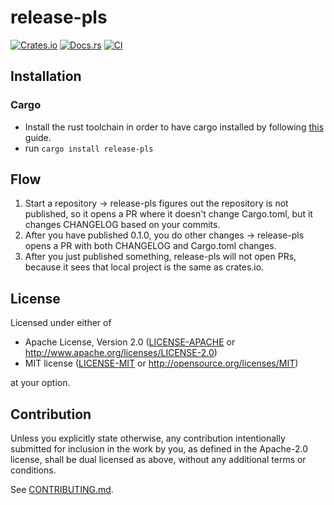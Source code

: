 # release-pls

[![Crates.io](https://img.shields.io/crates/v/release-pls.svg)](https://crates.io/crates/release-pls)
[![Docs.rs](https://docs.rs/release-pls/badge.svg)](https://docs.rs/release-pls)
[![CI](https://github.com/MarcoIeni/release-pls/workflows/CI/badge.svg)](https://github.com/MarcoIeni/release-pls/actions)

## Installation

### Cargo

* Install the rust toolchain in order to have cargo installed by following
  [this](https://www.rust-lang.org/tools/install) guide.
* run `cargo install release-pls`

## Flow

1. Start a repository -> release-pls figures out the repository is not published, so it opens a PR where it doesn't change Cargo.toml, but it changes CHANGELOG based on your commits.
2. After you have published 0.1.0, you do other changes -> release-pls opens a PR with both CHANGELOG and Cargo.toml changes.
3. After you just published something, release-pls will not open PRs, because it sees that local project is the same as crates.io.

## License

Licensed under either of

 * Apache License, Version 2.0
   ([LICENSE-APACHE](LICENSE-APACHE) or http://www.apache.org/licenses/LICENSE-2.0)
 * MIT license
   ([LICENSE-MIT](LICENSE-MIT) or http://opensource.org/licenses/MIT)

at your option.

## Contribution

Unless you explicitly state otherwise, any contribution intentionally submitted
for inclusion in the work by you, as defined in the Apache-2.0 license, shall be
dual licensed as above, without any additional terms or conditions.

See [CONTRIBUTING.md](CONTRIBUTING.md).
